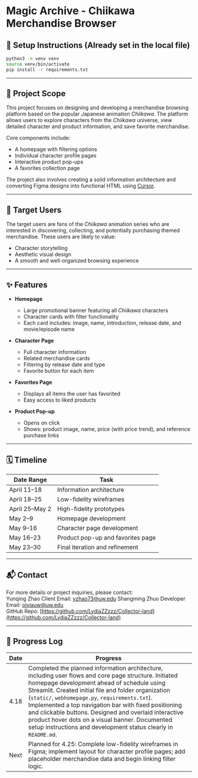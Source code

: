 # Magic Archive - Chiikawa Merchandise Browser


## 🔧 Setup Instructions (Already set in the local file)

```bash
python3 -m venv venv
source venv/bin/activate
pip install -r requirements.txt
```

---

## 🧁 Project Scope  
This project focuses on designing and developing a merchandise browsing platform based on the popular Japanese animation *Chiikawa*. The platform allows users to explore characters from the *Chiikawa* universe, view detailed character and product information, and save favorite merchandise.  

Core components include:
- A homepage with filtering options  
- Individual character profile pages  
- Interactive product pop-ups  
- A favorites collection page  

The project also involves creating a solid information architecture and converting Figma designs into functional HTML using [Cursor](https://cursor.sh).

---

## 🎯 Target Users  
The target users are fans of the *Chiikawa* animation series who are interested in discovering, collecting, and potentially purchasing themed merchandise. These users are likely to value:
- Character storytelling  
- Aesthetic visual design  
- A smooth and well-organized browsing experience  

---

## ✨ Features  

- **Homepage**  
  - Large promotional banner featuring all *Chiikawa* characters  
  - Character cards with filter functionality  
  - Each card includes: image, name, introduction, release date, and movie/episode name  

- **Character Page**  
  - Full character information  
  - Related merchandise cards  
  - Filtering by release date and type  
  - Favorite button for each item  

- **Favorites Page**  
  - Displays all items the user has favorited  
  - Easy access to liked products  

- **Product Pop-up**  
  - Opens on click  
  - Shows: product image, name, price (with price trend), and reference purchase links  

---

## 🗓️ Timeline  

| Date Range       | Task                                      |
|------------------|-------------------------------------------|
| April 11–18      | Information architecture                  |
| April 18–25      | Low-fidelity wireframes                   |
| April 25–May 2   | High-fidelity prototypes                  |
| May 2–9          | Homepage development                      |
| May 9–16         | Character page development                |
| May 16–23        | Product pop-up and favorites page         |
| May 23–30        | Final iteration and refinement            |

---

## 📬 Contact  

For more details or project inquiries, please contact:  
Yunqing Zhao Client Email: yzhao73@uw.edu
Shangming Zhuo Developer Email: oiviauw@uw.edu  
GitHub Repo: [https://github.com/LydiaZZzzz/Collector-land](https://github.com/LydiaZZzzz/Collector-land)

---

## 📌 Progress Log

| Date  | Progress                                                                 |
|-------|--------------------------------------------------------------------------|
| 4.18  | Completed the planned information architecture, including user flows and core page structure. Initiated homepage development ahead of schedule using Streamlit. Created initial file and folder organization (`static/`, `webhomepage.py`, `requirements.txt`). Implemented a top navigation bar with fixed positioning and clickable buttons. Designed and overlaid interactive product hover dots on a visual banner. Documented setup instructions and development status clearly in `README.md`. |
| Next  | Planned for 4.25: Complete low-fidelity wireframes in Figma; implement layout for character profile pages; add placeholder merchandise data and begin linking filter logic. |


